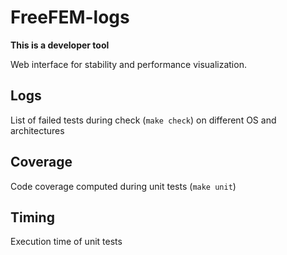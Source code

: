 # FreeFEM-logs

**This is a developer tool**

Web interface for stability and performance visualization.

## Logs

List of failed tests during check (`make check`) on different OS and architectures

## Coverage

Code coverage computed during unit tests (`make unit`)

## Timing

Execution time of unit tests